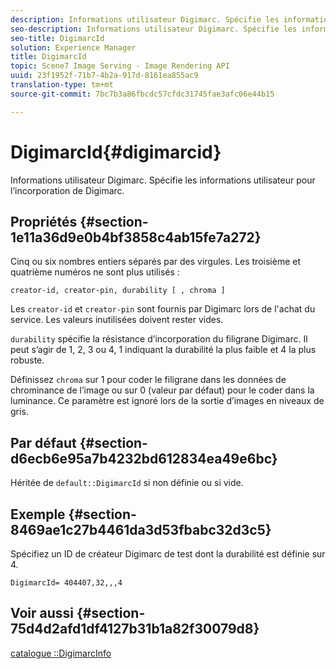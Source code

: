 ```yaml
---
description: Informations utilisateur Digimarc. Spécifie les informations utilisateur pour l’incorporation de Digimarc.
seo-description: Informations utilisateur Digimarc. Spécifie les informations utilisateur pour l’incorporation de Digimarc.
seo-title: DigimarcId
solution: Experience Manager
title: DigimarcId
topic: Scene7 Image Serving - Image Rendering API
uuid: 23f1952f-71b7-4b2a-917d-8161ea855ac9
translation-type: tm+mt
source-git-commit: 7bc7b3a86fbcdc57cfdc31745fae3afc06e44b15

---
```



# DigimarcId{#digimarcid}

Informations utilisateur Digimarc. Spécifie les informations utilisateur pour l’incorporation de Digimarc.

## Propriétés {#section-1e11a36d9e0b4bf3858c4ab15fe7a272}

Cinq ou six nombres entiers séparés par des virgules. Les troisième et quatrième numéros ne sont plus utilisés :

`creator-id, creator-pin, durability [ , chroma ]`

Les `creator-id` et `creator-pin` sont fournis par Digimarc lors de l&#39;achat du service. Les valeurs inutilisées doivent rester vides.

`durability` spécifie la résistance d’incorporation du filigrane Digimarc. Il peut s’agir de 1, 2, 3 ou 4, 1 indiquant la durabilité la plus faible et 4 la plus robuste.

Définissez `chroma` sur 1 pour coder le filigrane dans les données de chrominance de l’image ou sur 0 (valeur par défaut) pour le coder dans la luminance. Ce paramètre est ignoré lors de la sortie d’images en niveaux de gris.

## Par défaut {#section-d6ecb6e95a7b4232bd612834ea49e6bc}

Héritée de `default::DigimarcId` si non définie ou si vide.

## Exemple {#section-8469ae1c27b4461da3d53fbabc32d3c5}

Spécifiez un ID de créateur Digimarc de test dont la durabilité est définie sur 4.

`DigimarcId= 404407,32,,,4`

## Voir aussi {#section-75d4d2afd1df4127b31b1a82f30079d8}

[catalogue ::DigimarcInfo](../../../../../is-api/image-catalog/image-serving-api-ref/c-image-catalog-reference/c-image-svg-data-reference/c-image-data-reference/r-digimarcinfo-cat.md#reference-4925764ed683466bb7af4b807c86f8ba)
